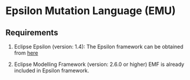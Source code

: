 # Epsilon Mutation Language (EMU)
## Requirements
1. Eclipse Epsilon (version: 1.4): The Epsilon framework can be obtained from [here](https://www.eclipse.org/epsilon/download/)

2. Eclipse Modelling Framework (version: 2.6.0 or higher)
EMF is already included in Epsilon framework.
